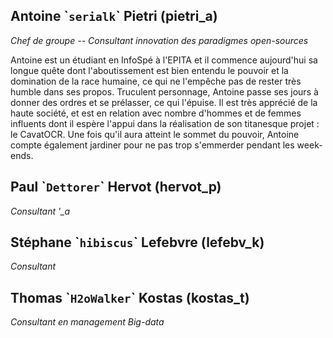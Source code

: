 ## Antoine \``serialk`\` Pietri (pietri\_a)
*Chef de groupe -- Consultant innovation des paradigmes open-sources*

Antoine est un étudiant en InfoSpé à l'EPITA et il commence aujourd'hui sa
longue quête dont l'aboutissement est bien entendu le pouvoir et la domination
de la race humaine, ce qui ne l'empêche pas de rester très humble dans ses
propos. Truculent personnage, Antoine passe ses jours à donner des ordres et se
prélasser, ce qui l'épuise.  Il est très apprécié de la haute société, et est
en relation avec nombre d'hommes et de femmes influents dont il espère l'appui
dans la réalisation de son titanesque projet : le CavatOCR. Une fois qu'il aura
atteint le sommet du pouvoir, Antoine compte également jardiner pour ne pas
trop s'emmerder pendant les week-ends.

## Paul \``Dettorer`\` Hervot (hervot\_p)

*Consultant '_a*


## Stéphane \``hibiscus`\` Lefebvre (lefebv\_k)

*Consultant*


## Thomas \``H2oWalker`\` Kostas (kostas\_t)

*Consultant en management Big-data*

